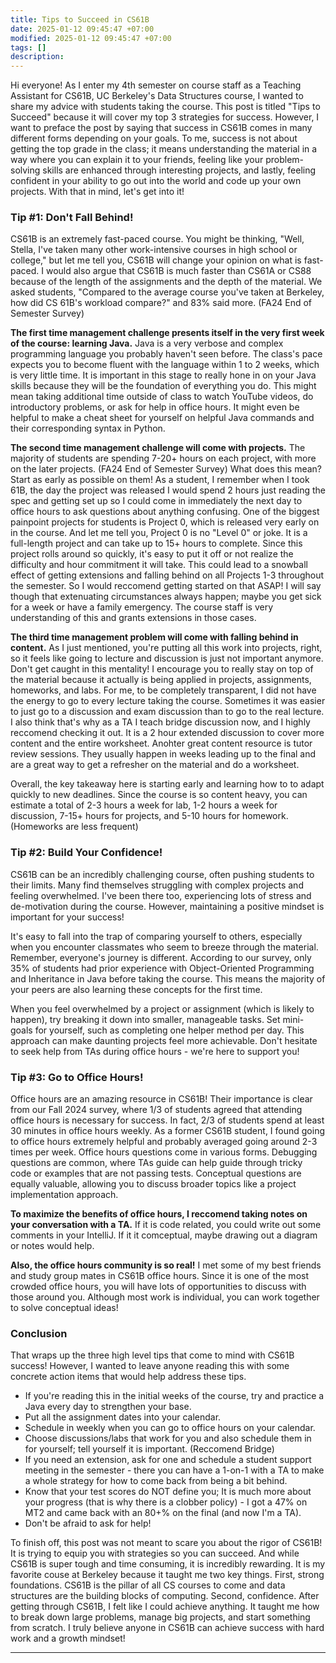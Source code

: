 ```yaml
---
title: Tips to Succeed in CS61B
date: 2025-01-12 09:45:47 +07:00
modified: 2025-01-12 09:45:47 +07:00
tags: []
description:
---
```

Hi everyone! As I enter my 4th semester on course staff as a Teaching Assistant for CS61B, UC Berkeley's Data Structures course, I wanted to share my advice with students taking the course. This post is titled "Tips to Succeed" because it will cover my top 3 strategies for success. However, I want to preface the post by saying that success in CS61B comes in many different forms depending on your goals. To me, success is not about getting the top grade in the class; it means understanding the material in a way where you can explain it to your friends, feeling like your problem-solving skills are enhanced through interesting projects, and lastly, feeling confident in your ability to go out into the world and code up your own projects. With that in mind, let's get into it!

### Tip #1: Don't Fall Behind!

CS61B is an extremely fast-paced course. You might be thinking, "Well, Stella, I've taken many other work-intensive courses in high school or college," but let me tell you, CS61B will change your opinion on what is fast-paced. I would also argue that CS61B is much faster than CS61A or CS88 because of the length of the assignments and the depth of the material. We asked students, "Compared to the average course you've taken at Berkeley, how did CS 61B's workload compare?" and 83% said more. (FA24 End of Semester Survey)

**The first time management challenge presents itself in the very first week of the course: learning Java.** Java is a very verbose and complex programming language you probably haven't seen before. The class's pace expects you to become fluent with the language within 1 to 2 weeks, which is very little time. It is important in this stage to really hone in on your Java skills because they will be the foundation of everything you do. This might mean taking additional time outside of class to watch YouTube videos, do introductory problems, or ask for help in office hours. It might even be helpful to make a cheat sheet for yourself on helpful Java commands and their corresponding syntax in Python.

**The second time management challenge will come with projects.** The majority of students are spending 7-20+ hours on each project, with more on the later projects. (FA24 End of Semester Survey) What does this mean? Start as early as possible on them! As a student, I remember when I took 61B, the day the project was released I would spend 2 hours just reading the spec and getting set up so I could come in immediately the next day to office hours to ask questions about anything confusing. One of the biggest painpoint projects for students is Project 0, which is released very early on in the course. And let me tell you, Project 0 is no "Level 0" or joke. It is a full-length project and can take up to 15+ hours to complete. Since this project rolls around so quickly, it's easy to put it off or not realize the difficulty and hour commitment it will take. This could lead to a snowball effect of getting extensions and falling behind on all Projects 1-3 throughout the semester. So I would reccomend getting started on that ASAP! I will say though that extenuating circumstances always happen; maybe you get sick for a week or have a family emergency. The course staff is very understanding of this and grants extensions in those cases.

**The third time management problem will come with falling behind in content.** As I just mentioned, you're putting all this work into projects, right, so it feels like going to lecture and discussion is just not important anymore. Don't get caught in this mentality! I encourage you to really stay on top of the material because it actually is being applied in projects, assignments, homeworks, and labs. For me, to be completely transparent, I did not have the energy to go to every lecture taking the course. Sometimes it was easier to just go to a discussion and exam discussion than to go to the real lecture. I also think that's why as a TA I teach bridge discussion now, and I highly reccomend checking it out. It is a 2 hour extended discussion to cover more content and the entire worksheet. Anohter great content resource is tutor review sessions. They usually happen in weeks leading up to the final and are a great way to get a refresher on the material and do a worksheet. 

Overall, the key takeaway here is starting early and learning how to to adapt quickly to new deadlines. Since the course is so content heavy, you can estimate a total of 2-3 hours a week for lab, 1-2 hours a week for discussion, 7-15+ hours for projects, and 5-10 hours for homework. (Homeworks are less frequent)

### Tip #2: Build Your Confidence!

CS61B can be an incredibly challenging course, often pushing students to their limits. Many find themselves struggling with complex projects and feeling overwhelmed. I've been there too, experiencing lots of stress and de-motivation during the course. However, maintaining a positive mindset is important for your success!

It's easy to fall into the trap of comparing yourself to others, especially when you encounter classmates who seem to breeze through the material. Remember, everyone's journey is different. According to our survey, only 35% of students had prior experience with Object-Oriented Programming and Inheritance in Java before taking the course. This means the majority of your peers are also learning these concepts for the first time.

When you feel overwhelmed by a project or assignment (which is likely to happen), try breaking it down into smaller, manageable tasks. Set mini-goals for yourself, such as completing one helper method per day. This approach can make daunting projects feel more achievable. Don't hesitate to seek help from TAs during office hours - we're here to support you!

### Tip #3: Go to Office Hours!

Office hours are an amazing resource in CS61B! Their importance is clear from our Fall 2024 survey, where 1/3 of students agreed that attending office hours is necessary for success. In fact, 2/3 of students spend at least 30 minutes in office hours weekly. As a former CS61B student, I found going to office hours extremely helpful and probably averaged going around 2-3 times per week. Office hours questions come in various forms. Debugging questions are common, where TAs guide can help guide through tricky code or examples that are not passing tests. Conceptual questions are equally valuable, allowing you to discuss broader topics like a project implementation approach.

**To maximize the benefits of office hours, I reccomend taking notes on your conversation with a TA.** If it is code related, you could write out some comments in your IntelliJ. If it it comceptual, maybe drawing out a diagram or notes would help. 

**Also, the office hours community is so real!** I met some of my best friends and study group mates in CS61B office hours. Since it is one of the most crowded office hours, you will have lots of opportunities to discuss with those around you. Although most work is individual, you can work together to solve conceptual ideas!

### Conclusion

That wraps up the three high level tips that come to mind with CS61B success! However, I wanted to leave anyone reading this with some concrete action items that would help address these tips.

- If you're reading this in the initial weeks of the course, try and practice a Java every day to strengthen your base.
- Put all the assignment dates into your calendar.
- Schedule in weekly when you can go to office hours on your calendar.
- Choose discussions/labs that work for you and also schedule them in for yourself; tell yourself it is important. (Reccomend Bridge)
- If you need an extension, ask for one and schedule a student support meeting in the semester - there you can have a 1-on-1 with a TA to make a whole strategy for how to come back from being a bit behind.
- Know that your test scores do NOT define you; It is much more about your progress (that is why there is a clobber policy) - I got a 47% on MT2 and came back with an 80+% on the final (and now I'm a TA).
- Don't be afraid to ask for help!

To finish off, this post was not meant to scare you about the rigor of CS61B! It is trying to equip you with strategies so you can succeed. And while CS61B is super tough and time consuming, it is incredibly rewarding. It is my favorite couse at Berkeley because it taught me two key things. First, strong foundations. CS61B is the pillar of all CS courses to come and data structures are the building blocks of computing. Second, confidence. After getting through CS61B, I felt like I could achieve anything. It taught me how to break down large problems, manage big projects, and start something from scratch. I truly believe anyone in CS61B can achieve success with hard work and a growth mindset!

---
